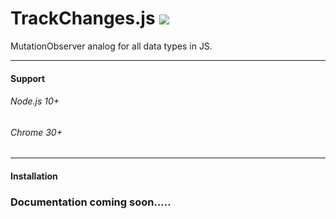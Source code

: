 
 # TrackChanges.js ![](https://i.ibb.co/FxNbZ0r/track-Changes-Logo-Min2.png)

MutationObserver analog for all data types in JS.

 ******
#### Support
###### Node.js 10+
###### Chrome 30+
 ******
#### Installation

### Documentation coming soon.....
